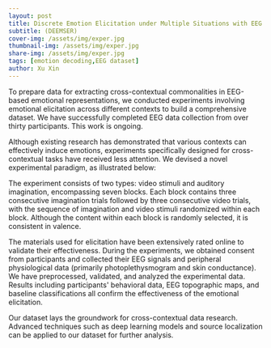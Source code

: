 ```yaml
---
layout: post
title: Discrete Emotion Elicitation under Multiple Situations with EEG Recordings
subtitle: (DEEMSER)
cover-img: /assets/img/exper.jpg
thumbnail-img: /assets/img/exper.jpg
share-img: /assets/img/exper.jpg
tags: [emotion decoding,EEG dataset]
author: Xu Xin
---
```


To prepare data for extracting cross-contextual commonalities in EEG-based emotional representations, we conducted experiments involving emotional elicitation across different contexts to build a comprehensive dataset. We have successfully completed EEG data collection from over thirty participants. This work is ongoing.

Although existing research has demonstrated that various contexts can effectively induce emotions, experiments specifically designed for cross-contextual tasks have received less attention. We devised a novel experimental paradigm, as illustrated below:

The experiment consists of two types: video stimuli and auditory imagination, encompassing seven blocks. Each block contains three consecutive imagination trials followed by three consecutive video trials, with the sequence of imagination and video stimuli randomized within each block. Although the content within each block is randomly selected, it is consistent in valence.

The materials used for elicitation have been extensively rated online to validate their effectiveness. During the experiments, we obtained consent from participants and collected their EEG signals and peripheral physiological data (primarily photoplethysmogram and skin conductance). We have preprocessed, validated, and analyzed the experimental data. Results including participants' behavioral data, EEG topographic maps, and baseline classifications all confirm the effectiveness of the emotional elicitation.

Our dataset lays the groundwork for cross-contextual data research. Advanced techniques such as deep learning models and source localization can be applied to our dataset for further analysis.
